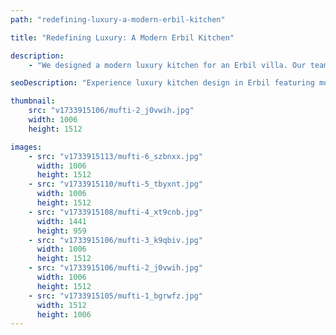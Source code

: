 ```yaml
---
path: "redefining-luxury-a-modern-erbil-kitchen"

title: "Redefining Luxury: A Modern Erbil Kitchen"

description:
    - "We designed a modern luxury kitchen for an Erbil villa. Our team combined new design styles with Kurdish culture to make a beautiful and useful kitchen. The space features high-end appliances, smooth countertops, and elegant cabinets. The layout makes cooking and moving around easy. Natural light fills the room, creating a warm and welcoming feeling. This kitchen shows how modern design can make daily life both comfortable and stylish. Contact us to discuss your kitchen design."

seoDescription: "Experience luxury kitchen design in Erbil featuring modern aesthetics, Kurdish cultural elements & premium finishes. Transform your space with our expert designers. Create a stunning kitchen that combines high-end appliances, elegant cabinetry & smart layouts."

thumbnail:
    src: "v1733915106/mufti-2_j0vwih.jpg"
    width: 1006
    height: 1512

images:
    - src: "v1733915113/mufti-6_szbnxx.jpg"
      width: 1006
      height: 1512
    - src: "v1733915110/mufti-5_tbyxnt.jpg"
      width: 1006
      height: 1512
    - src: "v1733915108/mufti-4_xt9cnb.jpg"
      width: 1441
      height: 959
    - src: "v1733915106/mufti-3_k9qbiv.jpg"
      width: 1006
      height: 1512
    - src: "v1733915106/mufti-2_j0vwih.jpg"
      width: 1006
      height: 1512
    - src: "v1733915105/mufti-1_bgrwfz.jpg"
      width: 1512
      height: 1006
---
```


